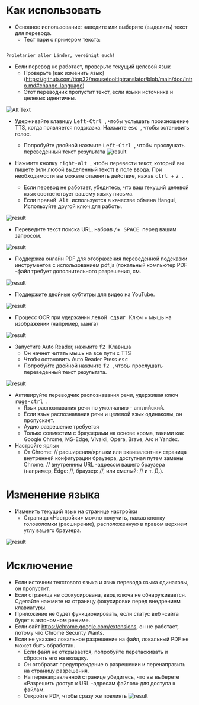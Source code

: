 # Как использовать


- Основное использование: наведите или выберите (выделить) текст для перевода.
  - Тест пари с примером текста:
```console

Proletarier aller Länder, vereinigt euch!

```

  - Если перевод не работает, проверьте текущий целевой язык
    - Проверьте [как изменить язык] (https://github.com/ttop32/mousetooltiptranslator/blob/main/doc/intro.md#change-language)
    - Этот переводчик пропустит текст, если языки источника и целевых идентичны.


![Alt Text](/doc/reagre.gif)



- Удерживайте клавишу <kbd> Left-Ctrl </kbd>, чтобы услышать произношение TTS, когда появляется подсказка. Нажмите <kbd> esc </kbd>, чтобы остановить голос.
  - Попробуйте двойной нажмите <kbd> Left-Ctrl </kbd>, чтобы прослушать переведенный текст результата
![result](/doc/20.gif)



- Нажмите кнопку <kbd> right-alt </kbd>, чтобы перевести текст, который вы пишете (или любой выделенный текст) в поле ввода. При необходимости вы можете отменить действие, нажав <kbd> ctrl </kbd> + <kbd> z </kbd>.
  - Если перевод не работает, убедитесь, что ваш текущий целевой язык соответствует вашему языку письма.
  - Если <kbd> правый Alt </kbd> используется в качестве обмена Hangul,
Используйте другой ключ для работы.


![result](/doc/11.gif)



- Переведите текст поиска URL, набрав <kbd>/</kbd>+<kbd> SPACE </kbd> перед вашим запросом.


![result](/doc/21.gif)



- Поддержка онлайн PDF для отображения переведенной подсказки инструментов с использованием pdf.js (локальный компьютер PDF -файл требует дополнительного разрешения, см.


![result](/doc/12.gif)



- Поддержите двойные субтитры для видео на YouTube.


![result](/doc/16.gif)



- Процесс OCR при удержании <kbd> левой сдвиг </kbd> Ключ + мышь на изображении (например, манга)


![result](/doc/15.gif)



- Запустите Auto Reader, нажмите <kbd> f2 </kbd> Клавиша
  - Он начнет читать мышь на все пути с TTS
  - Чтобы остановить Auto Reader Press <kbd> esc </kbd>
  - Попробуйте двойной нажмите <kbd> f2 </kbd>, чтобы прослушать переведенный текст результата.


![result](/doc/30.gif)



- Активируйте переводчик распознавания речи, удерживая ключ <kbd> ruge-ctrl </kbd>.
  - Язык распознавания речи по умолчанию - английский.
  - Если язык распознавания речи и целевой язык одинаковы, он пропускает.
  - Аудио разрешение требуется
  - Только совместим с браузерами на основе хрома, такими как Google Chrome, MS-Edge, Vivaldi, Opera, Brave, Arc и Yandex.
- Настройте ярлык
  - От Chrome: // расширения/ярлыки или эквивалентная страница внутренней конфигурации браузера, доступная путем замены Chrome: // внутренним URL -адресом вашего браузера (например, Edge: //, браузер: //, или смелый: // и т. Д.).
# Изменение языка
- Изменить текущий язык на странице настройки
  - Страница «Настройки» можно получить, нажав кнопку головоломки (расширение), расположенную в правом верхнем углу вашего браузера.


![result](/doc/14.gif)





# Исключение


- Если источник текстового языка и язык перевода языка одинаковы, он пропустит.
- Если страница не сфокусирована, ввод ключа не обнаруживается.
Сделайте нажмите на страницу фокусировки перед внедрением клавиатуры.
- Приложение не будет функционировать, если статус веб -сайта будет в автономном режиме.
- Если сайт <https://chrome.google.com/extensions>, он не работает, потому что Chrome Security Wants.
- Если не указано локальное разрешение на файл, локальный PDF не может быть обработан.
  - Если файл не открывается, попробуйте перетаскивать и сбросить его на вкладку.
  - Он отобразит предупреждение о разрешении и перенаправить на страницу разрешения.
  - На перенаправленной странице убедитесь, что вы выберете «Разрешить доступ к URL -адресам файлов» для доступа к файлам.
  - Откройте PDF, чтобы сразу же повлиять
![result](/doc/10.gif)
